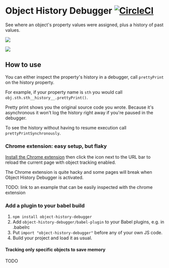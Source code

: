 # Object History Debugger [![CircleCI](https://circleci.com/gh/mattzeunert/Object-History-Debugger.svg?style=svg)](https://circleci.com/gh/mattzeunert/Object-History-Debugger)

See where an object's property values were assigned, plus a history of past values.

![](https://cloud.githubusercontent.com/assets/1303660/21923127/33283af2-d96a-11e6-96e0-df9cbb42550f.png)

![](https://cloud.githubusercontent.com/assets/1303660/21923131/377ca912-d96a-11e6-8895-d92e9b227e1d.png)

## How to use

You can either inspect the property's history in a debugger, call `prettyPrint` on the history property.

For example, if your property name is `sth` you would call `obj.sth.sth__history__.prettyPrint()`.

Pretty print shows you the original source code you wrote. Because it's asynchronous it won't log the history right away if you're paused in the debugger.

To see the history without having to resume execution call `prettyPrintSynchronously`.

### Chrome extension: easy setup, but flaky

[Install the Chrome extension](https://chrome.google.com/webstore/detail/object-history-debugger/hmnmphiibikkcahffmpkadbibhokagho/related) then click the icon next to the URL bar to reload the current page with object tracking enabled.

The Chrome extension is quite hacky and some pages will break when Object History Debugger is activated.

TODO: link to an example that can be easily inspected with the chrome extension

### Add a plugin to your babel build

1. `npm install object-history-debugger`
2. Add `object-history-debugger/babel-plugin` to your Babel plugins, e.g. in .babelrc
3. Put `import "object-history-debugger"` before any of your own JS code.
4. Build your project and load it as usual.

#### Tracking only specific objects to save memory

TODO
